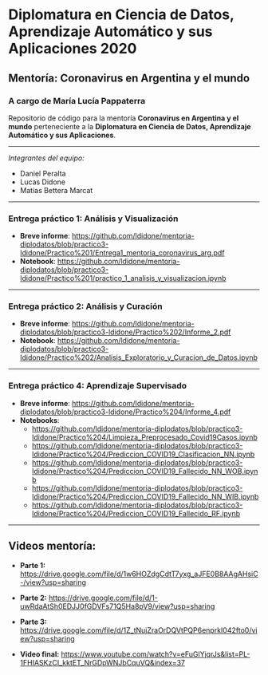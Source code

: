 # Diplomatura en Ciencia de Datos, Aprendizaje Automático y sus Aplicaciones 2020

## Mentoría: Coronavirus en Argentina y el mundo

### A cargo de María Lucía Pappaterra

Repositorio de código para la mentoría **Coronavirus en Argentina y el mundo** perteneciente a la **Diplomatura en Ciencia de Datos, Aprendizaje Automático y sus Aplicaciones**.

------------
*Integrantes del equipo:*

- Daniel Peralta
- Lucas Didone
- Matias Bettera Marcat

------------
### Entrega práctico 1: Análisis y Visualización

- **Breve informe**: https://github.com/ldidone/mentoria-diplodatos/blob/practico3-ldidone/Practico%201/Entrega1_mentoria_coronavirus_arg.pdf
- **Notebook**:  https://github.com/ldidone/mentoria-diplodatos/blob/practico3-ldidone/Practico%201/practico_1_analisis_y_visualizacion.ipynb
------------
### Entrega práctico 2: Análisis y Curación

- **Breve informe**: https://github.com/ldidone/mentoria-diplodatos/blob/practico3-ldidone/Practico%202/Informe_2.pdf
- **Notebook**:  https://github.com/ldidone/mentoria-diplodatos/blob/practico3-ldidone/Practico%202/Analisis_Exploratorio_y_Curacion_de_Datos.ipynb
------------
### Entrega práctico 4: Aprendizaje Supervisado

- **Breve informe**: https://github.com/ldidone/mentoria-diplodatos/blob/practico3-ldidone/Practico%204/Informe_4.pdf
- **Notebooks**: 
	- https://github.com/ldidone/mentoria-diplodatos/blob/practico3-ldidone/Practico%204/Limpieza_Preprocesado_Covid19Casos.ipynb
	- https://github.com/ldidone/mentoria-diplodatos/blob/practico3-ldidone/Practico%204/Prediccion_COVID19_Clasificacion_NN.ipynb
	- https://github.com/ldidone/mentoria-diplodatos/blob/practico3-ldidone/Practico%204/Prediccion_COVID19_Fallecido_NN_WOB.ipynb
	- https://github.com/ldidone/mentoria-diplodatos/blob/practico3-ldidone/Practico%204/Prediccion_COVID19_Fallecido_NN_WIB.ipynb
	- https://github.com/ldidone/mentoria-diplodatos/blob/practico3-ldidone/Practico%204/Prediccion_COVID19_Fallecido_RF.ipynb
------------
## Videos mentoría:

- **Parte 1:** https://drive.google.com/file/d/1w6HOZdgCdtT7yxg_aJFE0B8AAgAHsiC-/view?usp=sharing
- **Parte 2:** https://drive.google.com/file/d/1-uwRdaAtSh0EDJJ0fGDVFs71Q5Ha8pV9/view?usp=sharing
- **Parte 3:** https://drive.google.com/file/d/1Z_tNujZraOrDQVtPQP6enprkI042fto0/view?usp=sharing

- **Video final:** https://www.youtube.com/watch?v=eFuGlYjqrJs&list=PL-1FHIASKzCI_kktET_NrGDpWNJbCquVQ&index=37

